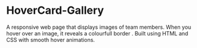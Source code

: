 # HoverCard-Gallery
A responsive web page that displays images of team members. When you hover over an image, it reveals a colourfull border . Built using HTML and CSS with smooth hover animations.
